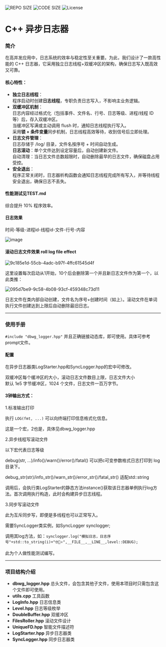 ![REPO SIZE](https://img.shields.io/github/repo-size/DBWGLX/Cpp-Logging-Component-on-Independent-Threads.svg)
![CODE SIZE](https://img.shields.io/github/languages/code-size/DBWGLX/Cpp-Logging-Component-on-Independent-Threads.svg)
![License](https://img.shields.io/github/license/DBWGLX/Cpp-Logging-Component-on-Independent-Threads.svg)

# C++ 异步日志器

### 简介

在高并发应用中，日志系统的效率与稳定性至关重要。为此，我们设计了一款高性能的 C++ 日志器，它采用独立日志线程+双缓冲区的架构，确保日志写入既高效又可靠。

#### 核心特性：

- **独立日志线程**：<br>程序启动时创建**日志线程**，专职负责日志写入，不影响主业务逻辑。
- **双缓冲区机制**：<br>日志内容经过格式化（包括事件、文件名、行号、日志等级、进程/线程 ID 等）后，存入双缓冲区。<br>
当缓冲区写满或主动调用 flush 时，通知日志线程执行写入。<br>
采用**锁 + 条件变量**同步机制，日志线程高效等待，收到信号后立即处理。
- **日志文件管理**：<br>日志存储于 /log/ 目录，文件名按序号 + 时间自动生成。<br>
**日志滚动**：单个文件达到设定容量后，自动创建新文件。<br>
自动清理：当日志文件总数超限时，自动删除最早的日志文件，确保磁盘占用受控。
- **安全退出**：<br>程序正常关闭时，日志器析构函数会通知日志线程完成所有写入，并等待线程安全退出，确保日志不丢失。

#### 性能测试见TEST.md

综合提升 10% 程序效率。

#### 日志效果

时间-等级-进程id-线程id-文件-行号-内容

![image](https://github.com/user-attachments/assets/82811a28-05f2-4e0f-a234-e2de0ac9b4df)


#### 滚动日志文件效果 roll log file effect

![9c185e1d-55cb-4adc-b97f-4ffc61545d4f](https://github.com/user-attachments/assets/e76cb8a7-5dfa-4fb6-8202-45de57632a14)

这里设置每次启动从1开始，10个后会删除第一个并且新日志文件作为第一个，以此类推：

![095d7be9-9c58-4b08-93cf-459348c73d11](https://github.com/user-attachments/assets/b74c6c13-7078-4a9b-912c-d828853bcd94)

日志文件在类内部自动创建，文件名为序号+创建时间（如上）。滚动文件在单词执行文件创建达到上限后自动删除最旧日志。<br>

---

### 使用手册

`#include "dbwg_logger.hpp"` 并且正确链接动态库，即可使用。具体可参考prompt文件。

#### 配置

在异步日志器类LogStarter.hpp和SyncLogger.hpp的宏中可修改。

双缓冲区每个缓冲区的大小，滚动日志文件数目上限，日志文件大小<br>
默认 1e5 字节缓冲区，1024 个文件，日志文件一百万字节。<br>

#### 3钟输出方式：

1.标准输出打印

执行 `LOG(fmt, ...)` 可以向终端打印信息格式化信息。

这是一个宏，2也是，具体见dbwg_logger.hpp

2.异步线程写滚动文件

以下宏代表日志等级

debug(str, ...)/info()/warn()/error()/fatal() 可以把c可变参数格式日志打印到 log 目录下。

debug_str(str)/info_str()/warn_str()/error_str()/fatal_str() 适配std::string

调用后，会执行类LogStarter的静态方法instance()获取该日志器单例执行log方法。首次调用执行构造，此时会构建异步日志线程。

3.同步写滚动文件

此为互斥同步写，即便是多线程也可以正常写入。

需要SyncLogger类实例，如SyncLogger synclogger;

调用其log方法，如：`synclogger.log("模拟日志，日志序号"+std::to_string(i)+"🤓🌹⭐",__FILE__,__LINE__,level::DEBUG);`

此为个人做性能测试编写。


---

### 项目结构介绍

- **dbwg_logger.hpp** 总头文件，会包含其他子文件，使用本项目时只需包含这个文件即可使用。
- **utils.cpp** 工具函数
- **LogInfo.hpp** 日志信息类
- **Level.hpp** 日志等级枚举
- **DoubleBuffer.hpp** 双缓冲区
- **FilesRoller.hpp** 滚动文件设计
- **UniqueFD.hpp** 智能文件描述符
- **LogStarter.hpp** 异步日志器类
- **SyncLogger.hpp** 同步日志器类


